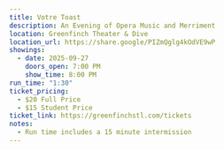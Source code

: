 ```yaml
---
title: Votre Toast
description: An Evening of Opera Music and Merriment
location: Greenfinch Theater & Dive
location_url: https://share.google/PIZmQglg4kOdVE9wP
showings:
  - date: 2025-09-27
    doors_open: 7:00 PM
    show_time: 8:00 PM
run_time: "1:30"
ticket_pricing:
  - $20 Full Price
  - $15 Student Price
ticket_link: https://greenfinchstl.com/tickets 
notes:
  - Run time includes a 15 minute intermission
---
```

